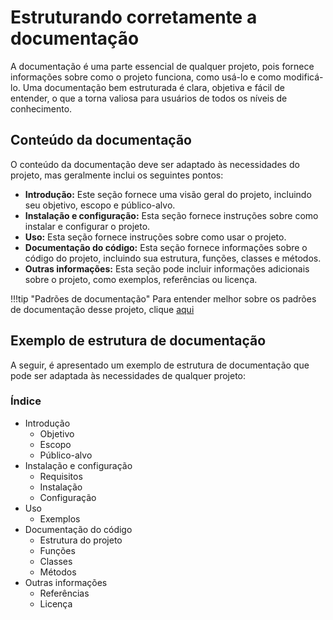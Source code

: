 # Estruturando corretamente a documentação

A documentação é uma parte essencial de qualquer projeto, pois fornece informações sobre como o projeto funciona, 
como usá-lo e como modificá-lo. Uma documentação bem estruturada é clara, objetiva e fácil de entender, 
o que a torna valiosa para usuários de todos os níveis de conhecimento.

## Conteúdo da documentação

O conteúdo da documentação deve ser adaptado às necessidades do projeto, mas geralmente inclui os seguintes pontos:

* **Introdução:** Este seção fornece uma visão geral do projeto, incluindo seu objetivo, escopo e público-alvo.
* **Instalação e configuração:** Esta seção fornece instruções sobre como instalar e configurar o projeto.
* **Uso:** Esta seção fornece instruções sobre como usar o projeto.
* **Documentação do código:** Esta seção fornece informações sobre o código do projeto, incluindo sua estrutura, 
funções, classes e métodos.
* **Outras informações:** Esta seção pode incluir informações adicionais sobre o projeto, como exemplos, referências ou licença.

!!!tip "Padrões de documentação"
    Para entender melhor sobre os padrões de documentação desse projeto, clique [aqui](patterns-doc.md)

## Exemplo de estrutura de documentação

A seguir, é apresentado um exemplo de estrutura de documentação que pode ser adaptada às necessidades de qualquer projeto:

### Índice

* Introdução
    * Objetivo
    * Escopo
    * Público-alvo
* Instalação e configuração
    * Requisitos
    * Instalação
    * Configuração
* Uso
    * Exemplos
* Documentação do código
    * Estrutura do projeto
    * Funções
    * Classes
    * Métodos
* Outras informações
    * Referências
    * Licença
